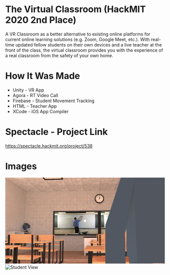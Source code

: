 # The Virtual Classroom (HackMIT 2020 2nd Place)
A VR Classroom as a better alternative to existing online platforms for current online learning solutions (e.g. Zoom, Google Meet, etc.). With real-time updated fellow students on their own devices and a live teacher at the front of the class, the virtual classroom provides you with the experience of a real classroom from the safety of your own home.

# How It Was Made
* Unity - VR App
* Agora - RT Video Call
* Firebase - Student Movement Tracking
* HTML - Teacher App
* XCode - iOS App Compiler

# Spectacle - Project Link
https://spectacle.hackmit.org/project/538

# Images
![Student View](Images/StudentView.png)
![Student View](Images/ClassUnityView.png)
